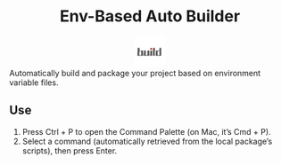 <h1 style="text-align:center">Env-Based Auto Builder</h1>
<div style="text-align:center;">
    <img src="./icon.png" width="55"/>
</div>
Automatically build and package your project based on environment variable files.

## Use

1. Press Ctrl + P to open the Command Palette (on Mac, it’s Cmd + P).
2. Select a command (automatically retrieved from the local package’s scripts), then press Enter.
